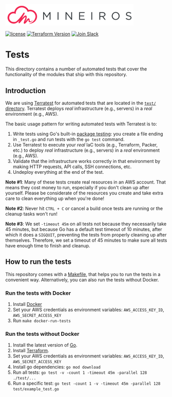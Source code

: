 [<img src="https://raw.githubusercontent.com/mineiros-io/brand/3bffd30e8bdbbde32c143e2650b2faa55f1df3ea/mineiros-primary-logo.svg" width="400"/>][homepage]

[![license][badge-license]][apache20]
[![Terraform Version][badge-terraform]][releases-terraform]
[![Join Slack][badge-slack]][slack]

# Tests

This directory contains a number of automated tests that cover the functionality
of the modules that ship with this repository.

## Introduction

We are using [Terratest] for automated tests that are located in the
[`test/` directory][Testdirectory]. Terratest deploys _real_ infrastructure
(e.g., servers) in a _real_ environment (e.g., AWS).

The basic usage pattern for writing automated tests with Terratest is to:

1. Write tests using Go's built-in [package testing]: you create a file ending
   in `_test.go` and run tests with the `go test` command.
2. Use Terratest to execute your _real_ IaC tools (e.g., Terraform, Packer, etc.)
   to deploy _real_ infrastructure (e.g., servers) in a _real_ environment (e.g., AWS).
3. Validate that the infrastructure works correctly in that environment by
   making HTTP requests, API calls, SSH connections, etc.
4. Undeploy everything at the end of the test.

**Note #1**: Many of these tests create real resources in an AWS account. That means they cost money to run, especially
if you don't clean up after yourself. Please be considerate of the resources you create and take extra care to clean
everything up when you're done!

**Note #2**: Never hit `CTRL + C` or cancel a build once tests are running or the cleanup tasks won't run!

**Note #3**: We set `-timeout 45m` on all tests not because they necessarily take 45 minutes, but because Go has a
default test timeout of 10 minutes, after which it does a `SIGQUIT`, preventing the tests from properly cleaning up
after themselves. Therefore, we set a timeout of 45 minutes to make sure all tests have enough time to finish and
cleanup.

## How to run the tests

This repository comes with a [Makefile], that helps you to run the
tests in a convenient way.
Alternatively, you can also run the tests without Docker.

### Run the tests with Docker

1. Install [Docker]
2. Set your AWS credentials as environment variables: `AWS_ACCESS_KEY_ID`, `AWS_SECRET_ACCESS_KEY`
3. Run `make docker-run-tests`

### Run the tests without Docker

1. Install the latest version of [Go].
2. Install [Terraform].
3. Set your AWS credentials as environment variables: `AWS_ACCESS_KEY_ID`, `AWS_SECRET_ACCESS_KEY`
4. Install go dependencies: `go mod download`
5. Run all tests: `go test -v -count 1 -timeout 45m -parallel 128 ./test/...`
6. Run a specific test: `go test -count 1 -v -timeout 45m -parallel 128 test/example_test.go`

<!-- References -->

<!-- markdown-link-check-disable -->
[Makefile]: https://github.com/mineiros-io/terraform-aws-iam-group/blob/master/Makefile
[Testdirectory]: https://github.com/mineiros-io/terraform-aws-iam-group/tree/master/test
<!-- markdown-link-check-enable -->

[homepage]: https://mineiros.io/?ref=terraform-aws-iam-group
[Terratest]: https://github.com/gruntwork-io/terratest
[package testing]: https://golang.org/pkg/testing/
[Docker]: https://docs.docker.com/get-started/
[Go]: https://golang.org/
[Terraform]: https://www.terraform.io/downloads.html
[badge-license]: https://img.shields.io/badge/license-Apache%202.0-brightgreen.svg
[badge-terraform]: https://img.shields.io/badge/terraform-0.13%20and%200.12.20+-623CE4.svg?logo=terraform
[badge-slack]: https://img.shields.io/badge/slack-@mineiros--community-f32752.svg?logo=slack

[releases-terraform]: https://github.com/hashicorp/terraform/releases
[apache20]: https://opensource.org/licenses/Apache-2.0
[slack]: https://join.slack.com/t/mineiros-community/shared_invite/zt-ehidestg-aLGoIENLVs6tvwJ11w9WGg
